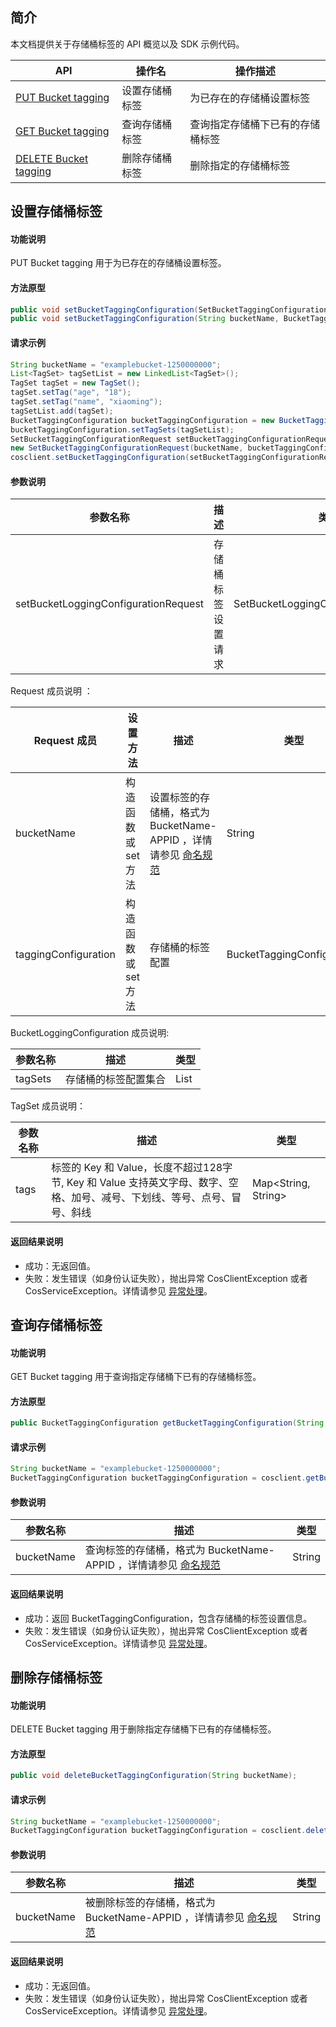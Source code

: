 

## 简介

本文档提供关于存储桶标签的 API 概览以及 SDK 示例代码。

| API                                                          | 操作名         | 操作描述                         |
| ------------------------------------------------------------ | -------------- | -------------------------------- |
| [PUT Bucket tagging](https://intl.cloud.tencent.com/document/product/436/8281) | 设置存储桶标签 | 为已存在的存储桶设置标签         |
| [GET Bucket tagging](https://intl.cloud.tencent.com/document/product/436/8277) | 查询存储桶标签 | 查询指定存储桶下已有的存储桶标签 |
| [DELETE Bucket tagging](https://intl.cloud.tencent.com/document/product/436/8286) | 删除存储桶标签 | 删除指定的存储桶标签             |

## 设置存储桶标签

#### 功能说明

PUT Bucket tagging 用于为已存在的存储桶设置标签。

#### 方法原型

```java
public void setBucketTaggingConfiguration(SetBucketTaggingConfigurationRequest setBucketTaggingConfigurationRequest);
public void setBucketTaggingConfiguration(String bucketName, BucketTaggingConfiguration bucketTaggingConfiguration);
```

#### 请求示例

```java
String bucketName = "examplebucket-1250000000";
List<TagSet> tagSetList = new LinkedList<TagSet>();
TagSet tagSet = new TagSet();
tagSet.setTag("age", "18");
tagSet.setTag("name", "xiaoming");
tagSetList.add(tagSet);
BucketTaggingConfiguration bucketTaggingConfiguration = new BucketTaggingConfiguration();
bucketTaggingConfiguration.setTagSets(tagSetList);
SetBucketTaggingConfigurationRequest setBucketTaggingConfigurationRequest =
new SetBucketTaggingConfigurationRequest(bucketName, bucketTaggingConfiguration);
cosclient.setBucketTaggingConfiguration(setBucketTaggingConfigurationRequest);
```

#### 参数说明

| 参数名称                             | 描述               | 类型                                 |
| ------------------------------------ | ------------------ | ------------------------------------ |
| setBucketLoggingConfigurationRequest | 存储桶标签设置请求 | SetBucketLoggingConfigurationRequest |

Request 成员说明 ：

| Request 成员         | 设置方法            | 描述                                                         | 类型                       |
| -------------------- | ------------------- | ------------------------------------------------------------ | -------------------------- |
| bucketName           | 构造函数或 set 方法 | 设置标签的存储桶，格式为 BucketName-APPID ，详情请参见 [命名规范](https://intl.cloud.tencent.com/document/product/436/13312) | String                     |
| taggingConfiguration | 构造函数或 set 方法 | 存储桶的标签配置                                             | BucketTaggingConfiguration |

BucketLoggingConfiguration 成员说明:

| 参数名称 | 描述                 | 类型         |
| -------- | -------------------- | ------------ |
| tagSets  | 存储桶的标签配置集合 | List<TagSet> |

TagSet 成员说明：

| 参数名称 | 描述                                                         | 类型                |
| -------- | ------------------------------------------------------------ | ------------------- |
| tags     | 标签的 Key 和 Value，长度不超过128字节,  Key 和 Value 支持英文字母、数字、空格、加号、减号、下划线、等号、点号、冒号、斜线 | Map<String, String> |

#### 返回结果说明

- 成功：无返回值。
- 失败：发生错误（如身份认证失败），抛出异常 CosClientException 或者 CosServiceException。详情请参见 [异常处理](https://intl.cloud.tencent.com/document/product/436/30599)。

## 查询存储桶标签

#### 功能说明

GET Bucket tagging 用于查询指定存储桶下已有的存储桶标签。

#### 方法原型

```java
public BucketTaggingConfiguration getBucketTaggingConfiguration(String bucketName);
```

#### 请求示例

```java
String bucketName = "examplebucket-1250000000";
BucketTaggingConfiguration bucketTaggingConfiguration = cosclient.getBucketTaggingConfiguration(bucketName);
```

#### 参数说明

| 参数名称   | 描述                                                         | 类型   |
| ---------- | ------------------------------------------------------------ | ------ |
| bucketName | 查询标签的存储桶，格式为 BucketName-APPID ，详情请参见 [命名规范](https://intl.cloud.tencent.com/document/product/436/13312) | String |

#### 返回结果说明

- 成功：返回 BucketTaggingConfiguration，包含存储桶的标签设置信息。
- 失败：发生错误（如身份认证失败），抛出异常 CosClientException 或者 CosServiceException。详情请参见 [异常处理](https://intl.cloud.tencent.com/document/product/436/30599)。

## 删除存储桶标签

#### 功能说明

DELETE Bucket tagging 用于删除指定存储桶下已有的存储桶标签。

#### 方法原型

```java
public void deleteBucketTaggingConfiguration(String bucketName);
```

#### 请求示例

```java
String bucketName = "examplebucket-1250000000";
BucketTaggingConfiguration bucketTaggingConfiguration = cosclient.deleteBucketTaggingConfiguration(bucketName);
```

#### 参数说明

| 参数名称   | 描述                                                         | 类型   |
| ---------- | ------------------------------------------------------------ | ------ |
| bucketName | 被删除标签的存储桶，格式为 BucketName-APPID ，详情请参见 [命名规范](https://intl.cloud.tencent.com/document/product/436/13312) | String |

#### 返回结果说明

- 成功：无返回值。
- 失败：发生错误（如身份认证失败），抛出异常 CosClientException 或者 CosServiceException。详情请参见 [异常处理](https://intl.cloud.tencent.com/document/product/436/30599)。
